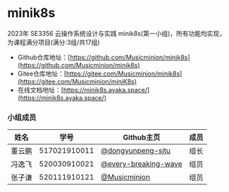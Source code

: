 # minik8s
2023年 SE3356 云操作系统设计与实践 minik8s(第一小组)，所有功能均实现，为课程满分项目(满分:3组/共17组)

- Github仓库地址：[https://github.com/Musicminion/minik8s](https://github.com/Musicminion/minik8s)
- Gitee仓库地址：[https://gitee.com/Musicminion/minik8s](https://gitee.com/Musicminion/miniK8s)
- 在线文档地址：[https://minik8s.ayaka.space/](https://minik8s.ayaka.space/)

### 小组成员

| 姓名   | 学号         | Github主页                  | 成员 |
| ------ | ------------ | --------------------- | ---- |
| 董云鹏 | 517021910011 | [@dongyunpeng-sjtu](https://github.com/dongyunpeng-sjtu) | 组长 |
| 冯逸飞   | 520030910021 | [@every-breaking-wave](https://github.com/every-breaking-wave)   | 组员 |
| 张子谦 | 520111910121 | [@Musicminion](https://github.com/Musicminion)   | 组员 |


<!--

**Here are some ideas to get you started:**

🙋‍♀️ A short introduction - what is your organization all about?
🌈 Contribution guidelines - how can the community get involved?
👩‍💻 Useful resources - where can the community find your docs? Is there anything else the community should know?
🍿 Fun facts - what does your team eat for breakfast?
🧙 Remember, you can do mighty things with the power of [Markdown](https://docs.github.com/github/writing-on-github/getting-started-with-writing-and-formatting-on-github/basic-writing-and-formatting-syntax)
-->
